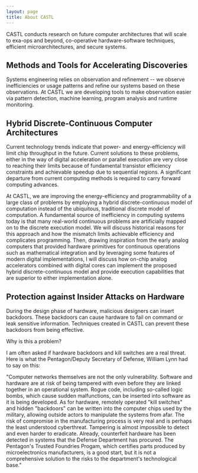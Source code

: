```yaml
---
layout: page
title: About CASTL
---
```


CASTL conducts research on future computer architectures that will
scale to exa-ops and beyond, co-operative hardware-software
techniques, efficient microarchitectures, and secure systems.


Methods and Tools for Accelerating Discoveries
---
Systems engineering relies on observation and refinement -- we observe
inefficiencies or usage patterns and refine our systems based on these
observations.  At CASTL we are developing tools to make observation easier via
pattern detection, machine learning, program analysis and runtime monitoring.

Hybrid Discrete-Continuous Computer Architectures
---
Current technology trends indicate that power- and energy-efficiency will limit
chip throughput in the future. Current solutions to these problems, either in
the way of digital acceleration or parallel execution are very close to reaching
their limits because of fundamental transistor efficiency constraints and
achievable speedup due to sequential regions. A significant departure from
current computing methods is required to carry forward computing advances.

At CASTL, we are improving the energy-efficiency and programmability of a large
class of problems by employing a hybrid discrete-continuous model of computation
instead of the ubiquitous, traditional discrete model of computation. A
fundamental source of inefficiency in computing systems today is that many
real-world continuous problems are artificially mapped on to the discrete
execution model. We will discuss historical reasons for this approach and how
the mismatch limits achievable efficiency and complicates programming. Then,
drawing inspiration from the early analog computers that provided hardware
primitives for continuous operations such as mathematical integration and by
leveraging some features of modern digital implementations, I will discuss how
on-chip analog accelerators combined with digital cores can implement the
proposed hybrid discrete-continuous model and provide execution capabilities
that are superior to either implementation alone.

Protection against Insider Attacks on Hardware
-----
During the design phase of hardware, malicious designers can insert backdoors.
These backdoors can cause hardware to fail on command or leak sensitive
information.  Techniques created in CASTL can prevent these backdoors from being
effective.

Why is this a problem?

I am often asked if hardware backdoors and kill switches are a real threat.
Here is what the Pentagon/Deputy Secretary of Defense, William Lynn had to say
on this:

"Computer networks themselves are not the only vulnerability. Software and
hardware are at risk of being tampered with even before they are linked together
in an operational system. Rogue code, including so-called logic bombs, which
cause sudden malfunctions, can be inserted into software as it is being
developed. As for hardware, remotely operated "kill switches" and hidden
"backdoors" can be written into the computer chips used by the military,
allowing outside actors to manipulate the systems from afar. The risk of
compromise in the manufacturing process is very real and is perhaps the least
understood cyberthreat. Tampering is almost impossible to detect and even harder
to eradicate. Already, counterfeit hardware has been detected in systems that
the Defense Department has procured. The Pentagon's Trusted Foundries Progam,
which certifies parts produced by microelectronics manufacturers, is a good
start, but it is not a comprehensive solution to the risks to the department's
technological base."
